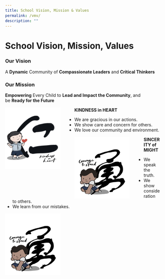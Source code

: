 ```yaml
---
title: School Vision, Mission & Values
permalink: /vmv/
description: ""
---
```

School Vision, Mission, Values
==============================

### Our Vision

A <b>Dynamic</b> Community of <b>Compassionate Leaders</b> and <b>Critical Thinkers</b>


### Our Mission

<b>Empowering</b> Every Child to <b>Lead and Impact the Community</b>, and be <b>Ready for the Future</b>



<img src="/images/KCS-Values-Mascot_Kindness-768x996.png" style="width:180px;height:200px;margin-right:45px;" align = "left">

<b>KINDNESS in HEART</b>

*   We are gracious in our actions.
*   We show care and concern for others.
*   We love our community and environment.


<img src="/images/Courage.png" style="width:180px;height:200px;margin-right:45px;" align = "left">

<b>SINCERITY of MIGHT</b>

*   We speak the truth.
*   We show consideration to others.
*   We learn from our mistakes.


<img src="/images/Courage.png" style="width:180px;height:200px;margin-right:45px;" align = "left">